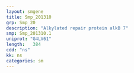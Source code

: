 ```yaml
---
layout: smgene
title: Smp_201310
grp: Smp_20
description: "Alkylated repair protein alkB 7"
smp: Smp_201310.1
uniprot: "G4LV61"
length:   384
cdd: "ns"
kk: ns
categories: sm
---
```


